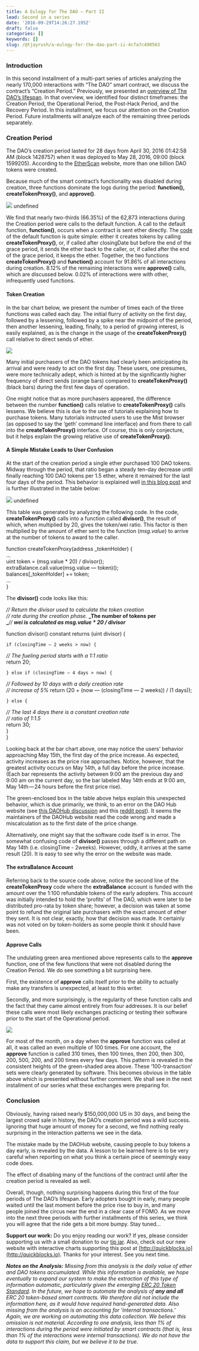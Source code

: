 ```yaml
---
title: A Eulogy for The DAO — Part II
lead: Second in a series
date: '2016-09-29T14:26:27.195Z'
draft: false
categories: []
keywords: []
slug: /@tjayrush/a-eulogy-for-the-dao-part-ii-4cfa7c490563
---
```


### Introduction

In this second installment of a multi-part series of articles analyzing the nearly 170,000 interactions with “The DAO” smart contract, we discuss the contract’s “Creation Period.” Previously, we presented an [overview of The DAO’s lifespan](https://medium.com/@tjayrush/a-eulogy-for-the-dao-74a55b9afd92#.jesmg0h1u). In that overview, we identified four distinct timeframes: the Creation Period, the Operational Period, the Post-Hack Period, and the Recovery Period. In this installment, we focus our attention on the Creation Period. Future installments will analyze each of the remaining three periods separately.

### Creation Period

The DAO’s creation period lasted for 28 days from April 30, 2016 01:42:58 AM (block 1428757) when it was deployed to May 28, 2016, 09:00 (block 1599205). According to the [EtherScan](https://etherscan.io/token/TheDAO) website, more than one billion DAO tokens were created.

Because much of the smart contract’s functionality was disabled during creation, three functions dominate the logs during the period: **function(), createTokenProxy()**, and **approve()**.

![](/blog/medium-posts/img/009-A-Eulogy-for-The-DAO-Part-II-001.png)
undefined

We find that nearly two-thirds (66.35%) of the 62,873 interactions during the Creation period were calls to the default function. A call to the default function, **function()**, occurs when a contract is sent ether directly. The [code](https://github.com/slockit/DAO/blob/develop/DAO.sol#L392) of the default function is quite simple: either it creates tokens by calling **createTokenProxy()**, or, if called after closingDate but before the end of the grace period, it sends the ether back to the caller, or, if called after the end of the grace period, it keeps the ether. Together, the two functions **createTokenProxy()** and **function()** account for 91.86% of all interactions during creation. 8.12% of the remaining interactions were **approve()** calls, which are discussed below. 0.02% of interactions were with other, infrequently used functions.

#### Token Creation

In the bar chart below, we present the number of times each of the three functions was called each day. The initial flurry of activity on the first day, followed by a lessening, followed by a spike near the midpoint of the period, then another lessening, leading, finally, to a period of growing interest, is easily explained, as is the change in the usage of the **createTokenProxy()** call relative to direct sends of ether.

![](/blog/medium-posts/img/009-A-Eulogy-for-The-DAO-Part-II-002.png)

Many initial purchasers of the DAO tokens had clearly been anticipating its arrival and were ready to act on the first day. These users, one presumes, were more technically adept, which is hinted at by the significantly higher frequency of direct sends (orange bars) compared to **createTokenProxy()** (black bars) during the first few days of operation.

One might notice that as more purchasers appeared, the difference between the number **function()** calls relative to **createTokenProxy()** calls lessens. We believe this is due to the use of tutorials explaining how to purchase tokens. Many tutorials instructed users to use the Mist browser (as opposed to say the ‘geth’ command line interface) and from there to call into the **createTokenProxy()** interface. Of course, this is only conjecture, but it helps explain the growing relative use of **createTokenProxy()**.

#### A Simple Mistake Leads to User Confusion

At the start of the creation period a single ether purchased 100 DAO tokens. Midway through the period, that ratio began a steady ten-day decrease until finally reaching 100 DAO tokens per 1.5 ether, where it remained for the last four days of the period. This behavior is explained well [in this blog post](https://github.com/slockit/DAO/wiki/Understanding-the-DAO-accounting) and is further illustrated in the table below:

![](/blog/medium-posts/img/009-A-Eulogy-for-The-DAO-Part-II-003.png)
undefined

This table was generated by analyzing the following code. In the code, **createTokenProxy()** calls into a function called **divisor()**, the result of which, when multiplied by 20, gives the token/wei ratio. This factor is then multiplied by the amount of ether sent to the function (_msg.value_) to arrive at the number of tokens to award to the caller.

function createTokenProxy(address \_tokenHolder) {  
     ...  
     uint token = (msg.value \* 20) / divisor();  
     extraBalance.call.value(msg.value — token)();  
     balances\[\_tokenHolder\] += token;  
     ...  
}

The **divisor()** code looks like this:

_// Return the divisor used to calculate the token creation  
// rate during the creation phase._ **_The number of tokens per  
_**_//_ **_wei is calculated as msg.value \* 20 / divisor_**

function divisor() constant returns (uint divisor) {

    if (closingTime — 2 weeks > now) {  
 _// The fueling period starts with a 1:1 ratio_  
       return 20;

    } else if (closingTime — 4 days > now) {  
 _// Followed by 10 days with a daily creation rate  
       // increase of 5%_ return (20 + (now — (closingTime — 2 weeks)) / (1 days));

    } else {  
 _// The last 4 days there is a constant creation rate  
       // ratio of 1:1.5_  
       return 30;  
    }  
}

Looking back at the bar chart above, one may notice the users’ behavior approaching May 15th, the first day of the price increase. As expected, activity increases as the price rise approaches. Notice, however, that the greatest activity occurs on May 14th, a full day before the price increase. (Each bar represents the activity between 9:00 am the previous day and 9:00 am on the current day, so the bar labeled May 14th ends at 9:00 am, May 14th — 24 hours before the first price rise).

The green-enclosed box in the table above helps explain this unexpected behavior, which is due primarily, we think, to an error on the DAO Hub website (see [this DAOHub discussion](https://forum.daohub.org/t/the-dao-price-increase-explanation/2018) and this [reddit post](https://m.reddit.com/r/TheDao/comments/4jap6d/the_dao_creation_period_price_schedule_there_is)). It seems the maintainers of the DAOHub website read the code wrong and made a miscalculation as to the first date of the price change.

Alternatively, one might say that the software code itself is in error. The somewhat confusing code of **divisor()** passes through a different path on May 14th (i.e. closingTime - 2weeks). However, oddly, it arrives at the same result (20). It is easy to see why the error on the website was made.

#### The extraBalance Account

Referring back to the source code above, notice the second line of the **createTokenProxy** code where the **extraBalance** account is funded with the amount over the 1:100 refundable tokens of the early adopters. This account was initially intended to hold the ‘profits’ of The DAO, which were later to be distributed pro-rata by token share; however, a decision was taken at some point to refund the original late purchasers with the exact amount of ether they sent. It is not clear, exactly, how that decision was made. It certainly was not voted on by token-holders as some people think it should have been.

#### Approve Calls

The undulating green area mentioned above represents calls to the **approve** function, one of the few functions that were not disabled during the Creation Period. We do see something a bit surprising here.

First, the existence of **approve** calls itself prior to the ability to actually make any transfers is unexpected, at least to this writer.

Secondly, and more surprisingly, is the regularity of these function calls and the fact that they came almost entirely from four addresses. It is our belief these calls were most likely exchanges practicing or testing their software prior to the start of the Operational period.

![](/blog/medium-posts/img/009-A-Eulogy-for-The-DAO-Part-II-004.png)

For most of the month, on a day when the **approve** function was called at all, it was called an even multiple of 100 times. For one account, the **approve** function is called 310 times, then 100 times, then 200, then 300, 200, 500, 200, and 200 times every few days. This pattern is revealed in the consistent heights of the green-shaded area above. These ‘100-transaction’ sets were clearly generated by software. This becomes obvious in the table above which is presented without further comment. We shall see in the next installment of our series what these exchanges were preparing for.

### Conclusion

Obviously, having raised nearly $150,000,000 US in 30 days, and being the largest crowd sale in history, the DAO’s creation period was a wild success. Ignoring that huge amount of money for a second, we find nothing really surprising in the interaction patterns we see in the data.

The mistake made by the DAOHub website, causing people to buy tokens a day early, is revealed by the data. A lesson to be learned here is to be very careful when reporting on what you think a certain piece of seemingly easy code does.

The effect of disabling many of the functions of the contract until after the creation period is revealed as well.

Overall, though, nothing surprising happens during this first of the four periods of The DAO’s lifespan. Early adopters bought in early, many people waited until the last moment before the price rise to buy in, and many people joined the circus near the end in a clear case of FOMO. As we move into the next three periods with further installments of this series, we think you will agree that the ride gets a bit more bumpy. Stay tuned…

**Support our work:** Do you enjoy reading our work? If yes, please consider supporting us with a small donation to our [tip jar](http://www.ethslurp.com/donate.html). Also, check out our new website with interactive charts supporting this post at [http://quickblocks.io](http://quickblocks.io). Thanks for your interest. See you next time.

**_Notes on the Analysis:_** _Missing from this analysis is the daily value of ether and DAO tokens accumulated. While this information is available, we hope eventually to expand our system to make the extraction of this type of information automatic, particularly given the emerging_ [_ERC 20 Token Standard_](https://github.com/ethereum/EIPs/issues/20)_. In the future, we hope to automate the analysis of_ **_any and all_** _ERC 20 token-based smart contracts. We therefore did not include the information here, as it would have required hand-generated data. Also missing from the analysis is an accounting for ‘internal transactions.’ Again, we are working on automating this data collection. We believe this omission is not material. According to one analysis, less than 1% of interactions during the period were initiated by smart contracts (that is, less than 1% of the interactions were internal transactions). We do not have the data to support this claim, but we believe it to be true._
